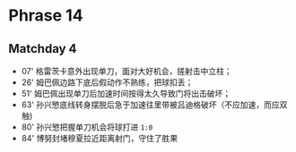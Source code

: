 # Phrase 14

Matchday 4
---------------------------------------------------------------------------
- 07' 格雷茨卡意外出现单刀，面对大好机会，搓射击中立柱；
- 26' 姆巴佩边路下底后假动作不熟练，把球扣丢；
- 51' 姆巴佩出现单刀后加速时间按得太久导致门将出击破坏；
- 63' 孙兴慜底线转身摆脱后急于加速往里带被吕迪格破坏（不应加速，而应双触)
- 80' 孙兴慜把握单刀机会将球打进 `1:0`
- 84' 博努封堵穆夏拉近距离射门，守住了胜果
